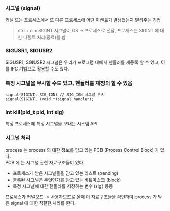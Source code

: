 ### 시그널 (signal)
커널 또는 프로세스에서 또 다른 프로세스에 어떤 이벤트가 발생했는지 알려주는 기법
> ctrl + c = SIGINT 시그널이 OS -> 프로세스로 전달, 프로세스는 SIGINT 에 대한 디폴트 처리(종료)를 함

### SIGUSR1, SIGUSR2
SIGUSR1, SGIUSR2 시그널은 우리가 프로그램 내에서 핸들러를 재등록 할 수 있고, 이를  IPC 기법으로 활용할 수도 있다.

### 특정 시그널을 무시할 수도 있고, 핸들러를 재정의 할 수 있음
```
signal(SIGINT, SIG_IGN) // SIG_IGN 시그널 무시
signal(SIGINT, (void *)signal_handler); 
```

### int kill(pid_t pid, int sig)
특정 프로세스에 특정 시그널을 보내는 시스템 API

### 시그널 처리
process 는 process 의 대한 정보를 담고 있는 PCB (Process Control Block) 가 있다. <br>
PCB 에 는 시그널 관련 자료구조들이 있다
* 프로세스가 받은 시그널들을 담고 있는 리스트 (pending)
* 블록된 시그널은 무엇인가를 담고 있는 비트마스크 (block)
* 특정 시그널에 대한 핸들러를 저장하는 변수 (sig)
등등

프로세스가 커널모드 -> 사용자모드로 올때 이 자료구조들을 확인하여 process 가 받은 signal 에 대한 적절한 처리를 한다.